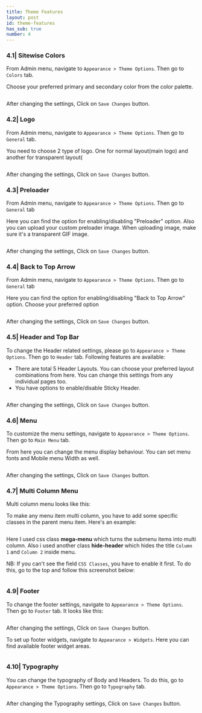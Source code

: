 ```yaml
---
title: Theme Features
layout: post
id: theme-features
has_sub: true
number: 4
---
```


### 4.1| Sitewise Colors

From Admin menu, navigate to `Appearance > Theme Options`. Then go to `Colors` tab.    


Choose your preferred primary and secondary color from the color palette.

<img alt="" src="{{ 'assets/images/4.1.png' | relative_url }}">

After changing the settings, Click on `Save Changes` button.

### 4.2| Logo

From Admin menu, navigate to `Appearance > Theme Options`. Then go to `General` tab.

You need to  choose 	2 type of logo. One for normal layout(main logo) and another for transparent layout(

<img alt="" src="{{ 'assets/images/4.2.png' | relative_url }}">

After changing the settings, Click on `Save Changes` button.

### 4.3| Preloader

From Admin menu, navigate to `Appearance > Theme Options`. Then go to `General` tab

Here you can find the option for enabling/disabling "Preloader" option. Also you can upload your custom preloader image. When uploading image, make sure it's a transparent GIF image.

<img alt="" src="{{ 'assets/images/4.3.png' | relative_url }}">

After changing the settings, Click on `Save Changes` button.

### 4.4| Back to Top Arrow

From Admin menu, navigate to `Appearance > Theme Options`. Then go to `General` tab

Here you can find the option for enabling/disabling "Back to Top Arrow" option. Choose your preferred option

<img alt="" src="{{ 'assets/images/4.jpg' | relative_url }}">

After changing the settings, Click on `Save Changes` button.

### 4.5| Header and Top Bar

To change the Header related settings, please go to `Appearance > Theme Options`. Then go to `Header` tab. Following features are available:

* There are total 5 Header Layouts. You can choose your preferred layout combinations from here. You can change this settings from any individual pages too.
* You have options to enable/disable Sticky Header.

<img alt="" src="{{ 'assets/images/7.jpg' | relative_url }}">

After changing the settings, Click on `Save Changes` button.

### 4.6| Menu

To customize the menu settings, navigate to `Appearance > Theme Options`. Then go to `Main Menu` tab.

From here you can change the menu display behaviour. You can set menu fonts and Mobile menu Width as well.

<img alt="" src="{{ 'assets/images/6.jpg' | relative_url }}">

After changing the settings, Click on `Save Changes` button.

### 4.7| Multi Column Menu

Multi column menu looks like this:

To make any menu item multi column, you have to add some specific classes in the parent menu item. Here's an example:

<img alt="" src="{{ 'assets/images/55.png' | relative_url }}">

Here I used css class **mega-menu** which turns the submenu items into multi column. Also i used another class **hide-header** which hides the title `Column 1` and `Column 2` inside menu.

NB: If you can't see the field `CSS Classes`, you have to enable it first. To do this, go to the top and follow this screenshot below: 

<img alt="" src="{{ 'assets/images/56.jpg' | relative_url }}">

### 4.9| Footer

To change the footer settings, navigate to `Appearance > Theme Options`. Then go to `Footer` tab. It looks like this:

<img alt="" src="{{ 'assets/images/9.jpg' | relative_url }}">

After changing the settings, Click on `Save Changes` button.

To set up footer widgets, navigate to `Appearance > Widgets`. Here you can find available footer widget areas.

<img alt="" src="{{ 'assets/images/widget-image.jpg' | relative_url }}">

### 4.10| Typography

You can change the typography of Body and Headers. To do this, go to `Appearance > Theme Options`. Then go to `Typography` tab.

<img alt="" src="{{ 'assets/images/11.jpg' | relative_url }}">

After changing the Typography settings, Click on `Save Changes` button.

